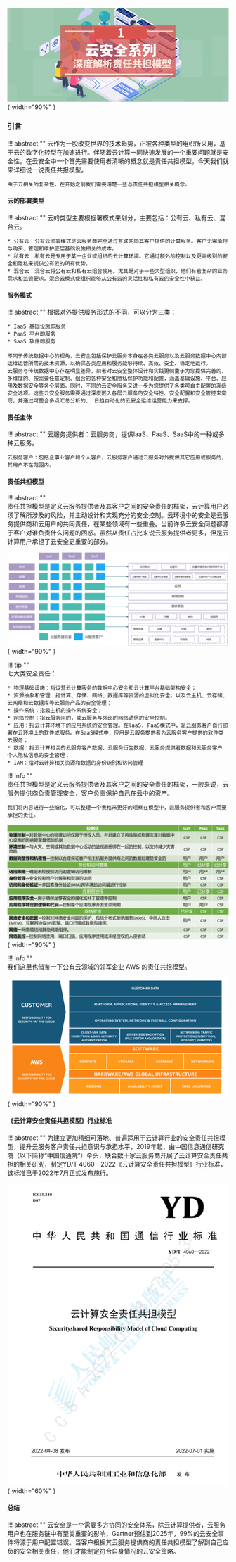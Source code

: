 ![处置方案](../../img/related/cloudsec-series1-pic5.jpeg){ width="90%" }   

### 引言

!!! abstract ""
    云作为一股改变世界的技术趋势，正被各种类型的组织所采用，基于云的数字化转型在加速进行。伴随着云计算一同快速发展的一个重要问题就是安全性。在云安全中一个首先需要使用者清晰的概念就是责任共担模型，今天我们就来详细说一说责任共担模型。

    由于云相关的复杂性，在开始之前我们需要清楚一些与责任共担模型相关概念。

 
#### 云的部署类型

!!! abstract ""
    云的类型主要根据署模式来划分，主要包括：公有云、私有云、混合云。

    * 公有云：公有云部署模式是云服务商完全通过互联网向其客户提供的计算服务。客户无需承担与购买、管理和维护底层基础设施相关的成本。  
    * 私有云：私有云是专用于某一企业或组织的云计算环境。它通过额外的控制以及更高级别的安全和隐私来提供公有云的所有优势。  
    * 混合云：混合云将公有云和私有云组合使用。尤其是对于一些大型组织，他们有着复杂的业务需求和监管要求。混合云模式使组织能够从公有云的灵活性和私有云的安全性中获益。  

#### 服务模式

!!! abstract ""
    根据对外提供服务形式的不同，可以分为三类：

    * IaaS 基础设施即服务  
    * PaaS 平台即服务  
    * SaaS 软件即服务  

    不同于传统数据中心的视角，云安全包括保护云服务本身在各类云服务以及云服务数据中心内部运维运营所需的技术资源，以确保各类应用和服务能够持续、高效、安全、稳定地运行。    
    云服务与传统数据中心存在明显差异，前者对云安全整体设计和实践更侧重于为您提供完善的、多维度的、按需要任意定制、组合的各种安全和隐私保护功能和配置，涵盖基础设施、平台、应用及数据安全等各个层面。同时，不同的云安全服务又进一步为您提供了各类可自主配置的高级安全选项。这些云安全服务需要通过深度嵌入各层云服务的安全特性、安全配置和安全管控来实现，并通过可整合多点汇总分析的、 日趋自动化的云安全运维运营能力来支撑。   

#### 责任主体

!!! abstract ""
    云服务提供者：云服务商，提供laaS、PaaS、SaaS中的一种或多种云服务。   

    云服务客户：包括企事业客户和个人客户，云服务客户通过云服务对外提供其它应用或服务的，其用户不在范围内。


#### 责任共担模型

!!! abstract ""  
    责任共担模型是定义云服务提供者及其客户之间的安全责任的框架，云计算用户必须了解所涉及的风险，并主动设计和实现充分的安全控制。云环境中的安全是云服务提供商和云用户的共同责任，在某些领域有一些重叠。当前许多云安全问题都源于客户对谁负责什么问题的困惑。虽然从责任占比来说云服务提供者更多，但是云计算用户承担了云安全更重要的部分。    

![处置方案](../../img/related/cloudsec-series1-pic1.png){ width="90%" }   

!!! tip ""  
    七大类安全责任：

    * 物理基础设施：指运营云计算服务的数据中心安全和云计算平台基础架构安全；  
    * 资源抽象和管理：指计算、存储、网络、数据库等资源的虚拟化安全，以及云主机、云存储、 云网络和云数据库等云服务产品的安全管理；  
    * 操作系统：指云主机的操作系统安全；  
    * 网络控制：指云服务间的，或云服务与外部的网络通信的安全控制。   
    * 应用：指云计算环境下的应用系统的安全管理。在laaS. PaaS模式中，是云服务客户自行部署在云环境上的软件或服务。在SaaS模式中，应用是云服务提供者为云服务客户提供的软件类云服务；  
    * 数据：指云计算相关的云服务客户数据、云服务衍生数据、云服务提供者数据和云服务客户 个人隐私信息的安全管理；  
    * IAM：指对云计算相关资源和数据的身份识别和访问管理   
!!! info ""  
    责任共担模型是定义云服务提供者及其客户之间的安全责任的框架，一般来说，云服务提供商负责管理安全，客户负责保护自己在云中的资产。

    我们将内容进行一些细化，可以整理一个表格来更好的观察在模型中，云服务提供者和客户需要承担的责任。

![处置方案](../../img/related/cloudsec-series1-pic2.png){ width="90%" }   

!!! info ""  
    我们这里也借鉴一下公有云领域的领军企业 AWS 的责任共担模型。

![处置方案](../../img/related/cloudsec-series1-pic3.jpg){ width="90%" }   

#### 《云计算安全责任共担模型》行业标准

!!! abstract ""
    为建立更加精细可落地、普遍适用于云计算行业的安全责任共担模型，提升云服务客户责任共担意识与承担水平，2019年起，由中国信息通信研究院（以下简称“中国信通院”）牵头，联合数十家云服务商开展了云计算安全责任共担的相关研究，制定YD/T 4060—2022《云计算安全责任共担模型》行业标准，该标准已于2022年7月正式发布施行。

![处置方案](../../img/related/cloudsec-series1-pic4.png){ width="60%" }   

#### 总结

!!! abstract ""
    云安全是一个需要多方协同的安全体系，除云计算提供者，云服务用户也在服务链中有至关重要的影响，Gartner预估到2025年，99%的云安全事件将源于用户配置错误。当客户根据其云服务提供商的责任共担模型了解到自己应负的安全相关责任，他们才能制定符合自身情况的云安全策略。

